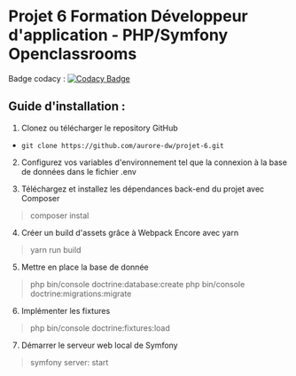 # Projet 6 Formation Développeur d'application - PHP/Symfony Openclassrooms

Badge codacy : [![Codacy Badge](https://app.codacy.com/project/badge/Grade/5303a745e1244bf5a71385e2102359f6)](https://app.codacy.com/gh/aurore-dw/projet-6/dashboard?utm_source=gh&utm_medium=referral&utm_content=&utm_campaign=Badge_grade)

## Guide d'installation :

1. Clonez ou télécharger le repository GitHub
- `git clone https://github.com/aurore-dw/projet-6.git`

2. Configurez vos variables d'environnement tel que la connexion à la base de données dans le fichier .env
  
3. Téléchargez et installez les dépendances back-end du projet avec Composer
> composer instal

4. Créer un build d'assets grâce à Webpack Encore avec yarn
> yarn run build

5. Mettre en place la base de donnée
> php bin/console doctrine:database:create
> php bin/console doctrine:migrations:migrate

6. Implémenter les fixtures
> php bin/console doctrine:fixtures:load

7. Démarrer le serveur web local de Symfony
> symfony server: start


